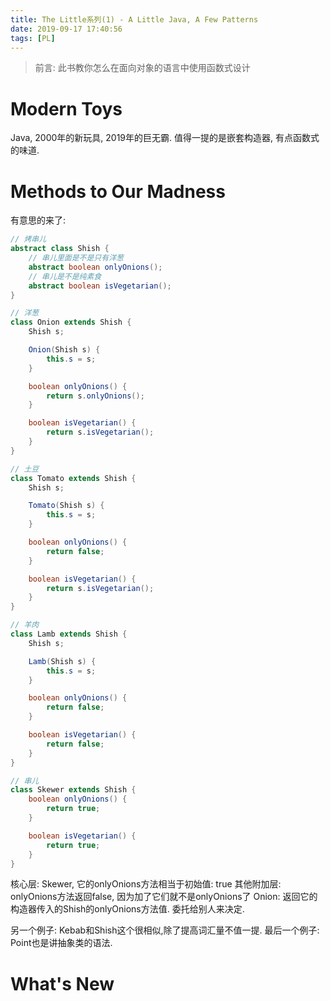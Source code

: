 ```yaml
---
title: The Little系列(1) - A Little Java, A Few Patterns
date: 2019-09-17 17:40:56
tags: [PL]
---
```

> 前言: 此书教你怎么在面向对象的语言中使用函数式设计
# Modern Toys
Java, 2000年的新玩具, 2019年的巨无霸.
值得一提的是嵌套构造器, 有点函数式的味道.
# Methods to Our Madness

有意思的来了: 

```Java
// 烤串儿
abstract class Shish {
    // 串儿里面是不是只有洋葱
    abstract boolean onlyOnions();
    // 串儿是不是纯素食
    abstract boolean isVegetarian();
}

// 洋葱
class Onion extends Shish {
    Shish s;

    Onion(Shish s) {
        this.s = s;
    }

    boolean onlyOnions() {
        return s.onlyOnions();
    }

    boolean isVegetarian() {
        return s.isVegetarian();
    }
}

// 土豆
class Tomato extends Shish {
    Shish s;

    Tomato(Shish s) {
        this.s = s;
    }

    boolean onlyOnions() {
        return false;
    }

    boolean isVegetarian() {
        return s.isVegetarian();
    }
}

// 羊肉
class Lamb extends Shish {
    Shish s;

    Lamb(Shish s) {
        this.s = s;
    }

    boolean onlyOnions() {
        return false;
    }

    boolean isVegetarian() {
        return false;
    }
}

// 串儿
class Skewer extends Shish {
    boolean onlyOnions() {
        return true;
    }

    boolean isVegetarian() {
        return true;
    }
}
```

核心层: Skewer, 它的onlyOnions方法相当于初始值: true
其他附加层: onlyOnions方法返回false, 因为加了它们就不是onlyOnions了
Onion: 返回它的构造器传入的Shish的onlyOnions方法值. 委托给别人来决定.

另一个例子: Kebab和Shish这个很相似,除了提高词汇量不值一提.
最后一个例子: Point也是讲抽象类的语法.


# What's New
